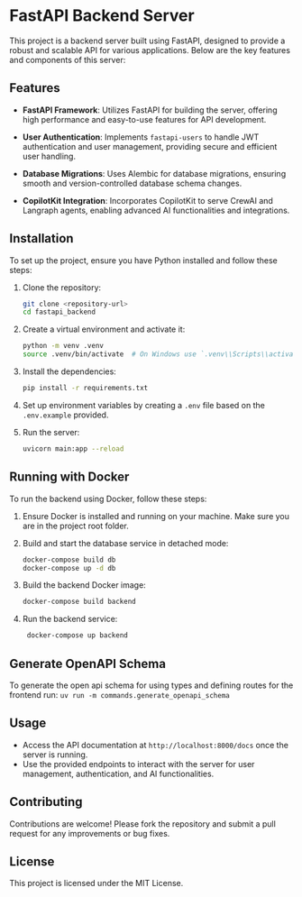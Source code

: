 # FastAPI Backend Server

This project is a backend server built using FastAPI, designed to provide a robust and scalable API for various applications. Below are the key features and components of this server:

## Features

- **FastAPI Framework**: Utilizes FastAPI for building the server, offering high performance and easy-to-use features for API development.

- **User Authentication**: Implements `fastapi-users` to handle JWT authentication and user management, providing secure and efficient user handling.

- **Database Migrations**: Uses Alembic for database migrations, ensuring smooth and version-controlled database schema changes.

- **CopilotKit Integration**: Incorporates CopilotKit to serve CrewAI and Langraph agents, enabling advanced AI functionalities and integrations.

## Installation

To set up the project, ensure you have Python installed and follow these steps:

1. Clone the repository:
   ```bash
   git clone <repository-url>
   cd fastapi_backend
   ```

2. Create a virtual environment and activate it:
   ```bash
   python -m venv .venv
   source .venv/bin/activate  # On Windows use `.venv\\Scripts\\activate`
   ```

3. Install the dependencies:
   ```bash
   pip install -r requirements.txt
   ```

4. Set up environment variables by creating a `.env` file based on the `.env.example` provided.

5. Run the server:
   ```bash
   uvicorn main:app --reload
   ```

## Running with Docker

To run the backend using Docker, follow these steps:

1. Ensure Docker is installed and running on your machine. Make sure you are in the project root folder.

2. Build and start the database service in detached mode:
   ```bash
   docker-compose build db
   docker-compose up -d db
   ```

3. Build the backend Docker image:
   ```bash
   docker-compose build backend
   ```

4. Run the backend service:
   ```bash
    docker-compose up backend
   ```

## Generate OpenAPI Schema

To generate the open api schema for using types and defining routes for the frontend run:
`uv run -m commands.generate_openapi_schema`

## Usage

- Access the API documentation at `http://localhost:8000/docs` once the server is running.
- Use the provided endpoints to interact with the server for user management, authentication, and AI functionalities.

## Contributing

Contributions are welcome! Please fork the repository and submit a pull request for any improvements or bug fixes.

## License

This project is licensed under the MIT License.
